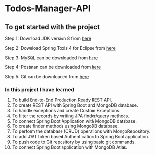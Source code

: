 # Todos-Manager-API

## To get started with the project 

Step 1: Download JDK version 8 from [here](https://www.oracle.com/in/java/technologies/javase/javase8-archive-downloads.html)

Step 2: Download Spring Tools 4 for Eclipse from [here](https://spring.io/tools)

Step 3: MySQL can be downloaded from [here](https://dev.mysql.com/downloads/windows/installer/8.0.html)

Step 4: Postman can be downloaded from [here](https://www.postman.com/downloads/)

Step 5: Git can be downloaded from [here](https://git-scm.com/download/win)

### In this project I have learned

1. To build End-to-End Production Ready REST API.
2. To create REST API with Spring Boot and MongoDB database.
3. To handle exceptions and create Custom Exceptions.
4. To filter the records by writing JPA finder/query methods.
5. To connect Spring Boot Application with MongoDB database.
6. To create finder methods using MongoDB database.
7. To perform the database (CRUD) operations with MongoRepository.
8. To add JWT token based Authentication to Spring Boot application.
9. To push code to Git repository by using basic git commands.
10. To connect Spring Boot application with MongoDB Atlas.
